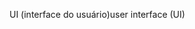 <span data-ttu-id="e2d0f-101">UI (interface do usuário)</span><span class="sxs-lookup"><span data-stu-id="e2d0f-101">user interface (UI)</span></span>